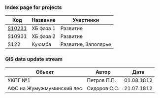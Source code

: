 ### Index page for projects

| Код | Название | Участники |
|-------|--------|---------|
| [S10231](p/1.html) |  ХБ фаза 1 | Развитие |
| S10931 |  ХБ фаза 2 | Развитие |
| S122 | Куюмба | Развитие, Заполярье |

### GIS data update stream

| Обьект | Автор | Дата |
|-------|--------|---------|
| УКПГ №1 |  Петров П.П. | 01.08.1812 |
| АФС на Жумужмуминский лес |  Сидоров С.С. | 21.07.1812 |
